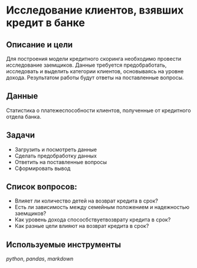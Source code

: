 # Исследование клиентов, взявших кредит в банке

## Описание и цели
Для построения модели кредитного скоринга необходимо провести исследование заемщиков. Данные требуется предобработать, исследовать и выделить категории клиентов, основываясь на уровне дохода. Результатом работы будут ответы на поставленные вопросы. 

## Данные
Статистика о платежеспособности клиентов, полученные от кредитного отдела банка. 

## Задачи
- Загрузить и посмотреть данные
- Сделать предобработку данных
- Ответить на поставленные вопросы
- Сформировать вывод

## Список вопросов:
- Влияет ли количество детей на возврат кредита в срок?
- Есть ли зависимость между семейным положением и надежностью заемщиков?
- Как уровень дохода спососбствуетвозврату кредита в срок?
- Как разные цели влияют на возврат кредита в срок?

## Используемые инструменты
*python*, *pandas*, *markdown*
